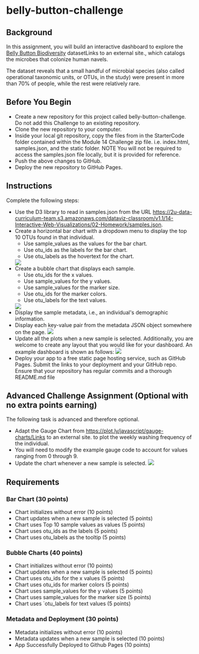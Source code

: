 # belly-button-challenge
## Background
In this assignment, you will build an interactive dashboard to explore the <a href="http://robdunnlab.com/projects/belly-button-biodiversity/">Belly Button Biodiversity</a> datasetLinks to an external site., which catalogs the microbes that colonize human navels.

The dataset reveals that a small handful of microbial species (also called operational taxonomic units, or OTUs, in the study) were present in more than 70% of people, while the rest were relatively rare.

## Before You Begin
- Create a new repository for this project called belly-button-challenge. Do not add this Challenge to an existing repository.
- Clone the new repository to your computer.
- Inside your local git repository, copy the files from in the StarterCode folder contained within the Module 14 Challenge zip file. i.e. index.html, samples.json, and the static folder.
NOTE
You will not be required to access the samples.json file locally, but it is provided for reference.
- Push the above changes to GitHub.
- Deploy the new repository to GitHub Pages.

## Instructions
Complete the following steps:
- Use the D3 library to read in samples.json from the URL https://2u-data-curriculum-team.s3.amazonaws.com/dataviz-classroom/v1.1/14-Interactive-Web-Visualizations/02-Homework/samples.json.
- Create a horizontal bar chart with a dropdown menu to display the top 10 OTUs found in that individual.
    - Use sample_values as the values for the bar chart.
    - Use otu_ids as the labels for the bar chart.
    - Use otu_labels as the hovertext for the chart.
    <img src="https://static.bc-edx.com/data/dl-1-2/m14/lms/img/hw01.jpg">
- Create a bubble chart that displays each sample.
    - Use otu_ids for the x values.
    - Use sample_values for the y values.
    - Use sample_values for the marker size.
    - Use otu_ids for the marker colors.
    - Use otu_labels for the text values.
    <img src="https://static.bc-edx.com/data/dl-1-2/m14/lms/img/bubble_chart.jpg">
- Display the sample metadata, i.e., an individual's demographic information.
- Display each key-value pair from the metadata JSON object somewhere on the page.
    <img src="https://static.bc-edx.com/data/dl-1-2/m14/lms/img/hw03.jpg">
- Update all the plots when a new sample is selected. Additionally, you are welcome to create any layout that you would like for your dashboard. An example dashboard is shown as follows:
    <img src="https://static.bc-edx.com/data/dl-1-2/m14/lms/img/hw02.jpg">
- Deploy your app to a free static page hosting service, such as GitHub Pages. Submit the links to your deployment and your GitHub repo. Ensure that your repository has regular commits and a thorough README.md file

## Advanced Challenge Assignment (Optional with no extra points earning)
The following task is advanced and therefore optional.
- Adapt the Gauge Chart from https://plot.ly/javascript/gauge-charts/Links to an external site. to plot the weekly washing frequency of the individual.
- You will need to modify the example gauge code to account for values ranging from 0 through 9.
- Update the chart whenever a new sample is selected.
    <img src="https://static.bc-edx.com/data/dl-1-2/m14/lms/img/gauge.jpg">

## Requirements
### Bar Chart (30 points)
- Chart initializes without error (10 points)
- Chart updates when a new sample is selected (5 points)
- Chart uses Top 10 sample values as values (5 points)
- Chart uses otu_ids as the labels (5 points)
- Chart uses otu_labels as the tooltip (5 points)

### Bubble Charts (40 points)
- Chart initializes without error (10 points)
- Chart updates when a new sample is selected (5 points)
- Chart uses otu_ids for the x values (5 points)
- Chart uses otu_ids for marker colors (5 points)
- Chart uses sample_values for the y values (5 points)
- Chart uses sample_values for the marker size (5 points)
- Chart uses `otu_labels for text values (5 points)

### Metadata and Deployment (30 points)
- Metadata initializes without error (10 points)
- Metadata updates when a new sample is selected (10 points)
- App Successfully Deployed to Github Pages (10 points)


